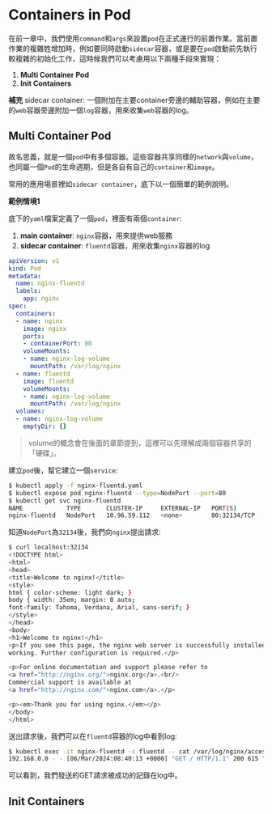 # Containers in Pod

在前一章中，我們使用`command`和`args`來設置`pod`在正式運行的前置作業。當前置作業的複雜姓增加時，例如要同時啟動`sidecar`容器，或是要在`pod`啟動前先執行較複雜的初始化工作，這時候我們可以考慮用以下兩種手段來實現：
  
  1. **Multi Container Pod**
  2. **Init Containers**

**補充**
sidecar container: 一個附加在主要container旁邊的輔助容器，例如在主要的`web`容器旁邊附加一個`log`容器，用來收集`web`容器的log。

## Multi Container Pod

故名思義，就是一個`pod`中有多個容器。這些容器共享同樣的`network`與`volume`，也同屬一個`Pod`的生命週期，但是各自有自己的`container`和`image`。

常用的應用場景裡如`sidecar container`，底下以一個簡單的範例說明。

**範例情境1**

底下的`yaml`檔案定義了一個`pod`，裡面有兩個`container`:
  1. **main container**: `nginx`容器，用來提供web服務
  2. **sidecar container**: `fluentd`容器，用來收集`nginx`容器的log

```yaml
apiVersion: v1
kind: Pod
metadata:
  name: nginx-fluentd
  labels:
    app: nginx
spec:
  containers:
  - name: nginx
    image: nginx
    ports:
    - containerPort: 80
    volumeMounts:
    - name: nginx-log-volume
      mountPath: /var/log/nginx
  - name: fluentd
    image: fluentd
    volumeMounts:
    - name: nginx-log-volume
      mountPath: /var/log/nginx
  volumes:
  - name: nginx-log-volume
    emptyDir: {}

```

> volume的概念會在後面的章節提到，這裡可以先理解成兩個容器共享的「硬碟」。

建立`pod`後，幫它建立一個`service`:
  
```bash
$ kubectl apply -f nginx-fluentd.yaml
$ kubectl expose pod nginx-fluentd --type=NodePort --port=80
$ kubectl get svc nginx-fluentd
NAME            TYPE       CLUSTER-IP     EXTERNAL-IP   PORT(S)        AGE
nginx-fluentd   NodePort   10.96.59.112   <none>        80:32134/TCP   46s
```

知道`NodePort`為`32134`後，我們向`nginx`提出請求:

```bash
$ curl localhost:32134
<!DOCTYPE html>
<html>
<head>
<title>Welcome to nginx!</title>
<style>
html { color-scheme: light dark; }
body { width: 35em; margin: 0 auto;
font-family: Tahoma, Verdana, Arial, sans-serif; }
</style>
</head>
<body>
<h1>Welcome to nginx!</h1>
<p>If you see this page, the nginx web server is successfully installed and
working. Further configuration is required.</p>

<p>For online documentation and support please refer to
<a href="http://nginx.org/">nginx.org</a>.<br/>
Commercial support is available at
<a href="http://nginx.com/">nginx.com</a>.</p>

<p><em>Thank you for using nginx.</em></p>
</body>
</html>
```

送出請求後，我們可以在`fluentd`容器的log中看到log:
```bash
$ kubectl exec -it nginx-fluentd -c fluentd -- cat /var/log/nginx/access.log
192.168.0.0 - - [06/Mar/2024:08:40:13 +0000] "GET / HTTP/1.1" 200 615 "-" "curl/7.68.0" "-"
```

可以看到，我們發送的GET請求被成功的記錄在log中。

## Init Containers


